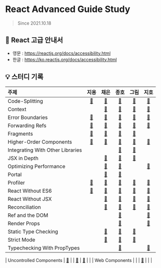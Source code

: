 # React Advanced Guide Study

> Since 2021.10.18

## 📘 React 고급 안내서

- 영문 : https://reactjs.org/docs/accessibility.html
- 한글 : https://ko.reactjs.org/docs/accessibility.html

## 💡 스터디 기록

| 주제                             |                  지용                   |                    채은                    |                         종호                          |                        그림                        |                       지호                       |
| :------------------------------- | :-------------------------------------: | :----------------------------------------: | :---------------------------------------------------: | :------------------------------------------------: | :----------------------------------------------: |
| Code-Splitting                   |     [🔗](./code-splitting/jiyong1)      |     [🔗](./code-splitting/chaeeun037)      |          [🔗](./code-splitting/jonghopark95)          |          [🔗](./code-splitting/Seogeurim)          |       [🔗](./code-splitting/peanut-lover)        |
| Context                          |                                         |         [🔗](./context/chaeeun037)         |             [🔗](./context/jonghopark95)              |             [🔗](./context/Seogeurim)              |           [🔗](./context/peanut-lover)           |
| Error Boundaries                 |    [🔗](./error-boundaries/jiyong1)     |    [🔗](./error-boundaries/chaeeun037)     |         [🔗](./error-boundaries/jonghopark95)         |         [🔗](./error-boundaries/Seogeurim)         |      [🔗](./error-boundaries/peanut-lover)       |
| Forwarding Refs                  |     [🔗](./forwarding-refs/jiyong1)     |     [🔗](./forwarding-refs/chaeeun037)     |         [🔗](./forwarding-refs/jonghopark95)          |         [🔗](./forwarding-refs/Seogeurim)          |       [🔗](./forwarding-refs/peanut-lover)       |
| Fragments                        |        [🔗](./fragments/jiyong1)        |        [🔗](./fragments/chaeeun037)        |            [🔗](./fragments/jonghopark95)             |            [🔗](./fragments/Seogeurim)             |                                                  |
| Higher-Order Components          | [🔗](./higher-order-components/jiyong1) | [🔗](./higher-order-components/chaeeun037) |     [🔗](./higher-order-components/jonghopark95)      |     [🔗](./higher-order-components/Seogeurim)      |   [🔗](./higher-order-components/peanut-lover)   |
| Integrating With Other Libraries |                                         |                                            | [🔗](./integrating-with-other-libraries/jonghopark95) | [🔗](./integrating-with-other-libraries/Seogeurim) |                                                  |
| JSX in Depth                     |                                         |      [🔗](./jsx-in-depth/chaeeun037)       |           [🔗](./jsx-in-depth/jonghopark95)           |           [🔗](./jsx-in-depth/Seogeurim)           |                                                  |
| Optimizing Performance           |                                         | [🔗](./optimizing-performance/chaeeun037)  |      [🔗](./optimizing-performance/jonghopark95)      |                                                    |   [🔗](./optimizing-performance/peanut-lover)    |
| Portal                           |                                         |         [🔗](./portal/chaeeun037)          |              [🔗](./portal/jonghopark95)              |                                                    |                                                  |
| Profiler                         |        [🔗](./profiler/jiyong1)         |        [🔗](./profiler/chaeeun037)         |             [🔗](./profiler/jonghopark95)             |             [🔗](./profiler/Seogeurim)             |          [🔗](./profiler/peanut-lover)           |
| React Without ES6                |    [🔗](./react-without-es6/jiyong1)    |    [🔗](./react-without-es6/chaeeun037)    |        [🔗](./react-without-es6/jonghopark95)         |        [🔗](./react-without-es6/Seogeurim)         |      [🔗](./react-without-es6/peanut-lover)      |
| React Without JSX                |                                         |    [🔗](./react-without-jsx/chaeeun037)    |        [🔗](./react-without-jsx/jonghopark95)         |        [🔗](./react-without-jsx/Seogeurim)         |      [🔗](./react-without-jsx/peanut-lover)      |
| Reconciliation                   |                                         |     [🔗](./reconciliation/chaeeun037)      |          [🔗](./reconciliation/jonghopark95)          |          [🔗](./reconciliation/Seogeurim)          |       [🔗](./reconciliation/peanut-lover)        |
| Ref and the DOM                  |                                         |                                            |           [🔗](./ref-and-dom/jonghopark95)            |                                                    |         [🔗](./ref-and-dom/peanut-lover)         |
| Render Props                     |                                         |                                            |           [🔗](./render-props/jonghopark95)           |                                                    |        [🔗](./render-props/peanut-lover)         |
| Static Type Checking             |                                         |  [🔗](./static-type-checking/chaeeun037)   |       [🔗](./static-type-checking/jonghopark95)       |       [🔗](./static-type-checking/Seogeurim)       |                                                  |
| Strict Mode                      |                                         |       [🔗](./strict-mode/chaeeun037)       |           [🔗](./strict-mode/jonghopark95)            |           [🔗](./strict-mode/Seogeurim)            |                                                  |
| Typechecking With PropTypes      |                                         |                                            |   [🔗](./typechecking-with-proptypes/jonghopark95)    |                                                    | [🔗](./typechecking-with-proptypes/peanut-lover) |

| Uncontrolled Components
| [🔗](./uncontrolled-components/jiyong1) | | [🔗](./uncontrolled-components/jonghopark95) | [🔗](./uncontrolled-components/Seogeurim) | |
| Web Components
| | | [🔗](./web-components/jonghopark95) | | |
